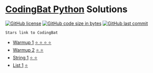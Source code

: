 # [CodingBat Python](https://codingbat.com/python) Solutions

[![GitHub license](https://img.shields.io/github/license/ibLeDy/codingbat-python)](/LICENSE)
[![GitHub code size in bytes](https://img.shields.io/github/languages/code-size/ibledy/codingbat-python)](https://github.com/ibLeDy/codingbat-python/search?l=python)
[![GitHub last commit](https://img.shields.io/github/last-commit/ibLeDy/codingbat-python)](https://github.com/ibLeDy/codingbat-python/commits/master)

`Stars link to CodingBat`

- [Warmup 1](/warmup-1) [⭐ ⭐ ⭐ ⭐](https://codingbat.com/python/Warmup-1)
- [Warmup 2](/warmup-2) [⭐ ⭐](https://codingbat.com/python/Warmup-2)
- [String 1](/string-1) [⭐ ⭐](https://codingbat.com/python/String-1)
- [List 1](/list-1) [⭐](https://codingbat.com/python/List-1)
